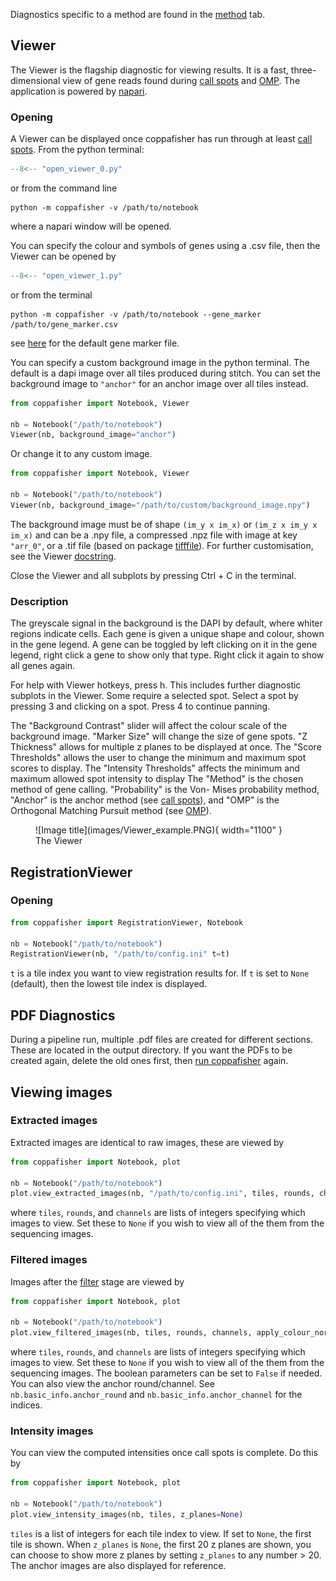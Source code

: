 Diagnostics specific to a method are found in the [method](find_spots.md) tab.

## Viewer

The Viewer is the flagship diagnostic for viewing results. It is a fast, three-dimensional view of gene reads found
during [call spots](overview.md#call-spots) and [OMP](overview.md#orthogonal-matching-pursuit). The application is
powered by [napari](https://github.com/napari/napari).

### Opening

A Viewer can be displayed once coppafisher has run through at least [call spots](overview.md#call-spots). From the python
terminal:

```py
--8<-- "open_viewer_0.py"
```

or from the command line

```terminal
python -m coppafisher -v /path/to/notebook
```

where a napari window will be opened.

You can specify the colour and symbols of genes using a .csv file, then the Viewer can be opened by

```py
--8<-- "open_viewer_1.py"
```

or from the terminal

```terminal
python -m coppafisher -v /path/to/notebook --gene_marker /path/to/gene_marker.csv
```

see [here](https://github.com/paulshuker/coppafisher/raw/HEAD/coppafisher/plot/results_viewer/gene_colour.csv) for the
default gene marker file.

You can specify a custom background image in the python terminal. The default is a dapi image over all tiles produced
during stitch. You can set the background image to `"anchor"` for an anchor image over all tiles instead.

```py
from coppafisher import Notebook, Viewer

nb = Notebook("/path/to/notebook")
Viewer(nb, background_image="anchor")
```

Or change it to any custom image.

```py
from coppafisher import Notebook, Viewer

nb = Notebook("/path/to/notebook")
Viewer(nb, background_image="/path/to/custom/background_image.npy")
```

The background image must be of shape `(im_y x im_x)` or `(im_z x im_y x im_x)` and can be a .npy file, a compressed
.npz file with image at key `"arr_0"`, or a .tif file (based on package
[tifffile](https://github.com/cgohlke/tifffile)). For further customisation, see the Viewer
[docstring](https://github.com/paulshuker/coppafisher/blob/HEAD/coppafisher/plot/results_viewer/base.py).

Close the Viewer and all subplots by pressing Ctrl + C in the terminal.

### Description

The greyscale signal in the background is the DAPI by default, where whiter regions indicate cells. Each gene is given
a unique shape and colour, shown in the gene legend. A gene can be toggled by left clicking on it in the gene legend,
right click a gene to show only that type. Right click it again to show all genes again.

For help with Viewer hotkeys, press h. This includes further diagnostic subplots in the Viewer. Some require a selected
spot. Select a spot by pressing 3 and clicking on a spot. Press 4 to continue panning.

The "Background Contrast" slider will affect the colour scale of the background image. "Marker Size" will change the
size of gene spots. "Z Thickness" allows for multiple z planes to be displayed at once. The "Score Thresholds" allows
the user to change the minimum and maximum spot scores to display. The "Intensity Thresholds" affects the minimum and
maximum allowed spot intensity to display The "Method" is the chosen method of gene calling. "Probability" is the Von-
Mises probability method, "Anchor" is the anchor method (see [call spots](overview.md#call-spots)), and "OMP" is the
Orthogonal Matching Pursuit method (see [OMP](overview.md#orthogonal-matching-pursuit)).

<figure markdown="span">
  ![Image title](images/Viewer_example.PNG){ width="1100" }
  <figcaption>The Viewer</figcaption>
</figure>

## RegistrationViewer

### Opening

```python
from coppafisher import RegistrationViewer, Notebook

nb = Notebook("/path/to/notebook")
RegistrationViewer(nb, "/path/to/config.ini" t=t)
```

`t` is a tile index you want to view registration results for. If `t` is set to `None` (default), then the lowest tile
index is displayed.

## PDF Diagnostics

During a pipeline run, multiple .pdf files are created for different sections. These are located in the output
directory. If you want the PDFs to be created again, delete the old ones first, then
[run coppafisher](basic_usage.md/#running) again.

## Viewing images

### Extracted images

Extracted images are identical to raw images, these are viewed by

```python
from coppafisher import Notebook, plot

nb = Notebook("/path/to/notebook")
plot.view_extracted_images(nb, "/path/to/config.ini", tiles, rounds, channels)
```

where `tiles`, `rounds`, and `channels` are lists of integers specifying which images to view. Set these to `None` if
you wish to view all of the them from the sequencing images.

### Filtered images

Images after the [filter](overview.md#filter) stage are viewed by

```python
from coppafisher import Notebook, plot

nb = Notebook("/path/to/notebook")
plot.view_filtered_images(nb, tiles, rounds, channels, apply_colour_norm_factor=True, share_contrast_limits=True)
```

where `tiles`, `rounds`, and `channels` are lists of integers specifying which images to view. Set these to `None` if
you wish to view all of the them from the sequencing images. The boolean parameters can be set to `False` if needed. You
can also view the anchor round/channel. See `nb.basic_info.anchor_round` and `nb.basic_info.anchor_channel` for the
indices.

### Intensity images

You can view the computed intensities once call spots is complete. Do this by

```py
from coppafisher import Notebook, plot

nb = Notebook("/path/to/notebook")
plot.view_intensity_images(nb, tiles, z_planes=None)
```

`tiles` is a list of integers for each tile index to view. If set to `None`, the first tile is shown. When `z_planes` is
`None`, the first 20 z planes are shown, you can choose to show more z planes by setting `z_planes` to any number > 20.
The anchor images are also displayed for reference.
